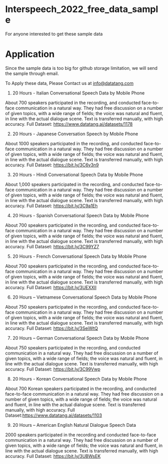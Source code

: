 # Interspeech_2022_free_data_sample
For anyone interested to get these sample data
# Application
Since the sample data is too big for github storage limitation, we will send the sample through email. 

To Apply these data, Please Contact us at info@datatang.com

1. 20 Hours - Italian Conversational Speech Data by Mobile Phone
 
About 700 speakers participated in the recording, and conducted face-to-face communication in a natural way. They had free discussion on a number of given topics, with a wide range of fields; the voice was natural and fluent, in line with the actual dialogue scene. Text is transferred manually, with high accuracy. Full Dataset: https://www.datatang.ai/datasets/1178

2. 20 Hours - Japanese Conversation Speech by Mobile Phone
 
About 1000 speakers participated in the recording, and conducted face-to-face communication in a natural way. They had free discussion on a number of given topics, with a wide range of fields; the voice was natural and fluent, in line with the actual dialogue scene. Text is transferred manually, with high accuracy. Full Dataset: https://bit.ly/3C6v3n9

3. 20 Hours - Hindi Conversational Speech Data by Mobile Phone
 
About 1,000 speakers participated in the recording, and conducted face-to-face communication in a natural way. They had free discussion on a number of given topics, with a wide range of fields; the voice was natural and fluent, in line with the actual dialogue scene. Text is transferred manually, with high accuracy. Full Dataset: https://bit.ly/3C9a1Eh

4. 20 Hours - Spanish Conversational Speech Data by Mobile Phone
 
About 700 speakers participated in the recording, and conducted face-to-face communication in a natural way. They had free discussion on a number of given topics, with a wide range of fields; the voice was natural and fluent, in line with the actual dialogue scene. Text is transferred manually, with high accuracy. Full Dataset: https://bit.ly/3C99YZ7

5. 20 Hours - French Conversational Speech Data by Mobile Phone
 
About 700 speakers participated in the recording, and conducted face-to-face communication in a natural way. They had free discussion on a number of given topics, with a wide range of fields; the voice was natural and fluent, in line with the actual dialogue scene. Text is transferred manually, with high accuracy. Full Dataset: https://bit.ly/3UEXXll

6. 20 Hours – Vietnamese Conversational Speech Data by Mobile Phone
 
About 750 speakers participated in the recording, and conducted face-to-face communication in a natural way. They had free discussion on a number of given topics, with a wide range of fields; the voice was natural and fluent, in line with the actual dialogue scene. Text is transferred manually, with high accuracy. Full Dataset: https://bit.ly/3SeiWtQ

7. 20 Hours – German Conversational Speech Data by Mobile Phone
 
About 750 speakers participated in the recording, and conducted communication in a natural way. They had free discussion on a number of given topics, with a wide range of fields; the voice was natural and fluent, in line with the actual dialogue scene. Text is transferred manually, with high accuracy. Full Dataset: https://bit.ly/3C99Vwp

8. 20 Hours - Korean Conversational Speech Data by Mobile Phone
 
About 700 Korean speakers participated in the recording, and conducted face-to-face communication in a natural way. They had free discussion on a number of given topics, with a wide range of fields; the voice was natural and fluent, in line with the actual dialogue scene. Text is transferred manually, with high accuracy. Full Dataset:https://www.datatang.ai/datasets/1103


9. 20 Hours – American English Natural Dialogue Speech Data
 
2000 speakers participated in the recording and conducted face-to-face communication in a natural way. They had free discussion on a number of given topics, with a wide range of fields; the voice was natural and fluent, in line with the actual dialogue scene. Text is transferred manually, with high accuracy. Full Dataset: https://bit.ly/3UBWsEK



